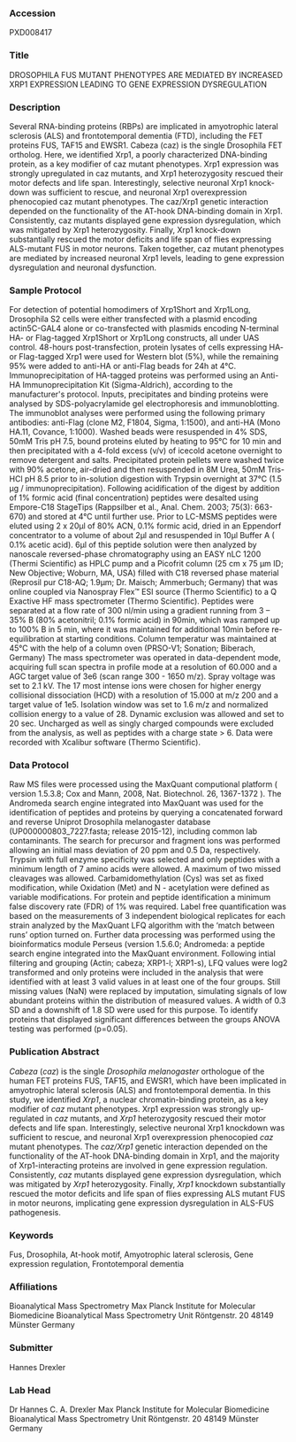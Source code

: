 ### Accession
PXD008417

### Title
DROSOPHILA FUS MUTANT PHENOTYPES ARE MEDIATED BY INCREASED XRP1 EXPRESSION LEADING TO GENE EXPRESSION DYSREGULATION

### Description
Several RNA-binding proteins (RBPs) are implicated in amyotrophic lateral sclerosis (ALS) and frontotemporal dementia (FTD), including the FET proteins FUS, TAF15 and EWSR1. Cabeza (caz) is the single Drosophila FET ortholog. Here, we identified Xrp1, a poorly characterized DNA-binding protein, as a key modifier of caz mutant phenotypes. Xrp1 expression was strongly upregulated in caz mutants, and Xrp1 heterozygosity rescued their motor defects and life span. Interestingly, selective neuronal Xrp1 knock-down was sufficient to rescue, and neuronal Xrp1 overexpression phenocopied caz mutant phenotypes. The caz/Xrp1 genetic interaction depended on the functionality of the AT-hook DNA-binding domain in Xrp1. Consistently, caz mutants displayed gene expression dysregulation, which was mitigated by Xrp1 heterozygosity. Finally, Xrp1 knock-down substantially rescued the motor deficits and life span of flies expressing ALS-mutant FUS in motor neurons. Taken together, caz mutant phenotypes are mediated by increased neuronal Xrp1 levels, leading to gene expression dysregulation and neuronal dysfunction.

### Sample Protocol
For detection of potential homodimers of Xrp1Short and Xrp1Long, Drosophila S2 cells were either transfected with a plasmid encoding actin5C-GAL4 alone or co-transfected with plasmids encoding N-terminal HA- or Flag-tagged Xrp1Short or Xrp1Long constructs, all under UAS control. 48-hours post-transfection, protein lysates of cells expressing HA- or Flag-tagged Xrp1 were used for Western blot (5%), while the remaining 95% were added to anti-HA or anti-Flag beads for 24h at 4°C. Immunoprecipitation of HA-tagged proteins was performed using an Anti-HA Immunoprecipitation Kit (Sigma-Aldrich), according to the manufacturer's protocol. Inputs, precipitates and binding proteins were analysed by SDS-polyacrylamide gel electrophoresis and immunoblotting. The immunoblot analyses were performed using the following primary antibodies: anti-Flag (clone M2, F1804, Sigma, 1:1500), and anti-HA (Mono HA.11, Covance, 1:1000).  Washed beads were resuspended in 4% SDS, 50mM Tris pH 7.5, bound proteins eluted by heating to 95°C for 10 min and then precipitated with a 4-fold excess (v/v) of icecold acetone overnight to remove detergent and salts. Precipitated protein pellets were washed twice with 90% acetone, air-dried and then resuspended in 8M Urea, 50mM Tris-HCl pH 8.5 prior to in-solution digestion with Trypsin overnight at 37°C (1.5 µg / immunoprecipitation). Following acidification of the digest by addition of 1% formic acid (final concentration) peptides were desalted using Empore-C18 StageTips (Rappsilber et al., Anal. Chem. 2003; 75(3): 663-670) and stored at 4°C until further use. Prior to LC-MSMS peptides were eluted using 2 x 20µl  of 80% ACN, 0.1% formic acid, dried in an Eppendorf concentrator to a volume of about 2µl and resuspended in 10µl Buffer A ( 0.1% acetic acid). 6µl of this peptide solution were then analyzed by nanoscale reversed-phase chromatography using an EASY nLC 1200 (Thermi Scientific) as HPLC pump and a Picofrit column (25 cm x 75 µm ID; New Objective; Woburn, MA, USA) filled with C18 reversed phase material (Reprosil pur C18-AQ; 1.9µm; Dr. Maisch; Ammerbuch; Germany) that was online coupled via Nanospray Flex™ ESI source (Thermo Scientific) to a Q Exactive HF mass spectrometer (Thermo Scientific). Peptides were separated at a flow rate of 300 nl/min using a gradient running from 3 – 35% B (80% acetonitril; 0.1% formic acid) in 90min, which was ramped up to 100% B in 5 min, where it was maintained for additional 10min before re-equilibration at starting conditions. Column temperatur was maintained at 45°C with the help of a column oven (PRSO-V1; Sonation; Biberach, Germany) The mass spectrometer was operated in data-dependent mode, acquiring full scan spectra in profile mode at a resolution of 60.000 and a AGC target value of 3e6 (scan range 300  - 1650 m/z). Spray voltage was set to 2.1 kV. The 17 most intense ions were chosen for higher energy collisional dissociation (HCD) with a resolution of 15.000 at m/z 200 and a target value of 1e5. Isolation window was set to 1.6 m/z and normalized collision energy  to a value of 28. Dynamic exclusion was allowed and set to 20 sec. Uncharged as well as singly charged compounds were excluded from the analysis, as well as peptides with a charge state > 6. Data were recorded with Xcalibur software (Thermo Scientific).

### Data Protocol
Raw MS files were processed using the MaxQuant computional platform ( version 1.5.3.8; Cox and Mann, 2008, Nat. Biotechnol. 26, 1367-1372 ). The Andromeda search engine integrated into MaxQuant was used for the identification of peptides and proteins by querying a concatenated forward and reverse Uniprot Drosophila melanogaster database (UP000000803_7227.fasta; release 2015-12), including common lab contaminants. The search for precursor and fragment ions was performed allowing an initial mass deviation of 20 ppm and 0.5 Da, respectively. Trypsin with full enzyme specificity was selected and only peptides with a minimum length of 7 amino acids were allowed. A maximum of two missed cleavages was allowed. Carbamidomethylation (Cys) was set as fixed modification, while Oxidation (Met) and N - acetylation were defined as variable modifications. For protein and peptide identification a minimum false discovery rate (FDR) of 1% was required. Label free quantification was based on the measurements of 3 independent biological replicates for each strain analyzed by the MaxQuant LFQ algorithm with the ‘match between runs’ option turned on. Further data processing was performed using the bioinformatics module Perseus (version 1.5.6.0; Andromeda: a peptide search engine integrated into the MaxQuant environment. Following intial filtering and grouping (Actin; cabeza; XRP1-l; XRP1-s), LFQ values were log2 transformed and only proteins were included in the analysis that were identified with at least 3 valid values in at least one of the four groups. Still missing values (NaN) were replaced by imputation, simulating signals of low abundant proteins within the distribution of measured values. A width of 0.3 SD and a downshift of 1.8 SD were used for this purpose. To identify proteins that displayed significant differences between the groups ANOVA testing was performed (p=0.05).

### Publication Abstract
<i>Cabeza</i> (<i>caz</i>) is the single <i>Drosophila melanogaster</i> orthologue of the human FET proteins FUS, TAF15, and EWSR1, which have been implicated in amyotrophic lateral sclerosis (ALS) and frontotemporal dementia. In this study, we identified <i>Xrp1</i>, a nuclear chromatin-binding protein, as a key modifier of <i>caz</i> mutant phenotypes. Xrp1 expression was strongly up-regulated in <i>caz</i> mutants, and <i>Xrp1</i> heterozygosity rescued their motor defects and life span. Interestingly, selective neuronal Xrp1 knockdown was sufficient to rescue, and neuronal Xrp1 overexpression phenocopied <i>caz</i> mutant phenotypes. The <i>caz/Xrp1</i> genetic interaction depended on the functionality of the AT-hook DNA-binding domain in Xrp1, and the majority of Xrp1-interacting proteins are involved in gene expression regulation. Consistently, <i>caz</i> mutants displayed gene expression dysregulation, which was mitigated by <i>Xrp1</i> heterozygosity. Finally, <i>Xrp1</i> knockdown substantially rescued the motor deficits and life span of flies expressing ALS mutant FUS in motor neurons, implicating gene expression dysregulation in ALS-FUS pathogenesis.

### Keywords
Fus, Drosophila, At-hook motif, Amyotrophic lateral sclerosis, Gene expression regulation, Frontotemporal dementia

### Affiliations
Bioanalytical Mass Spectrometry
Max Planck Institute for Molecular Biomedicine Bioanalytical Mass Spectrometry Unit Röntgenstr. 20 48149 Münster Germany

### Submitter
Hannes Drexler

### Lab Head
Dr Hannes C. A. Drexler
Max Planck Institute for Molecular Biomedicine Bioanalytical Mass Spectrometry Unit Röntgenstr. 20 48149 Münster Germany


